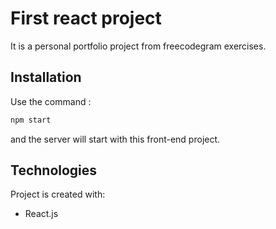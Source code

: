 # First react project

It is a personal portfolio project from freecodegram exercises.

## Installation

Use the command :

```bash
npm start
```
and the server will start with this front-end project.

## Technologies
Project is created with:
* React.js


